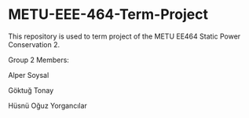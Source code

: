 # METU-EEE-464-Term-Project
This repository is used to term project of the METU EE464 Static Power Conservation 2.

Group 2 Members:

Alper Soysal

Göktuğ Tonay

Hüsnü Oğuz Yorgancılar

